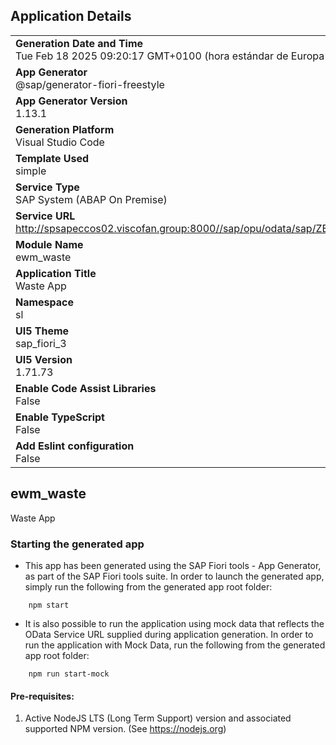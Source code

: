 ## Application Details
|               |
| ------------- |
|**Generation Date and Time**<br>Tue Feb 18 2025 09:20:17 GMT+0100 (hora estándar de Europa central)|
|**App Generator**<br>@sap/generator-fiori-freestyle|
|**App Generator Version**<br>1.13.1|
|**Generation Platform**<br>Visual Studio Code|
|**Template Used**<br>simple|
|**Service Type**<br>SAP System (ABAP On Premise)|
|**Service URL**<br>http://spsapeccos02.viscofan.group:8000//sap/opu/odata/sap/ZEWM_STATUS_VFCA_SRV
|**Module Name**<br>ewm_waste|
|**Application Title**<br>Waste App|
|**Namespace**<br>sl|
|**UI5 Theme**<br>sap_fiori_3|
|**UI5 Version**<br>1.71.73|
|**Enable Code Assist Libraries**<br>False|
|**Enable TypeScript**<br>False|
|**Add Eslint configuration**<br>False|

## ewm_waste

Waste App

### Starting the generated app

-   This app has been generated using the SAP Fiori tools - App Generator, as part of the SAP Fiori tools suite.  In order to launch the generated app, simply run the following from the generated app root folder:

```
    npm start
```

- It is also possible to run the application using mock data that reflects the OData Service URL supplied during application generation.  In order to run the application with Mock Data, run the following from the generated app root folder:

```
    npm run start-mock
```

#### Pre-requisites:

1. Active NodeJS LTS (Long Term Support) version and associated supported NPM version.  (See https://nodejs.org)


